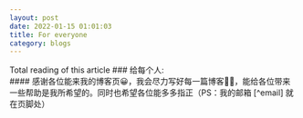 ```yaml
---
layout: post
date: 2022-01-15 01:01:03
title: For everyone
category: blogs
---
```

<span id="busuanzi_container_page_pv">
  Total reading of this article <span id="busuanzi_value_page_pv"></span>
</span>
### 给每个人:
<br>
#### 感谢各位能来我的博客页😀，我会尽力写好每一篇博客👨‍💻，能给各位带来一些帮助是我所希望的。同时也希望各位能多多指正（PS：我的邮箱 [^email] 就在页脚处） 

<br>
<br>
<br>
<br>
<br>
<br>
<br>
<br>
<br>
<br>

[^email]: zhengyinloong@126.com
